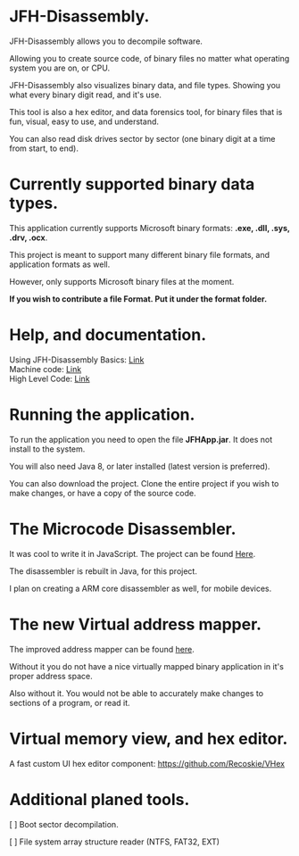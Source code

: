 JFH-Disassembly.
=============================

JFH-Disassembly allows you to decompile software.

Allowing you to create source code, of binary files no matter what operating system you are on, or CPU.

JFH-Disassembly also visualizes binary data, and file types. Showing you what every binary digit read, and it's use.

This tool is also a hex editor, and data forensics tool, for binary files that is fun, visual, easy to use, and understand.

You can also read disk drives sector by sector (one binary digit at a time from start, to end).

# Currently supported binary data types.

This application currently supports Microsoft binary formats: **.exe, .dll, .sys, .drv, .ocx**.

This project is meant to support many different binary file formats, and application formats as well.

However, only supports Microsoft binary files at the moment.

**If you wish to contribute a file Format. Put it under the format folder.**

# Help, and documentation.

Using JFH-Disassembly Basics: <a href="https://recoskie.github.io/JFH-Disassembly/docs/Basics.html">Link</a><br />
Machine code: <a href="https://recoskie.github.io/JFH-Disassembly/docs/Machine.html">Link</a><br />
High Level Code: <a href="https://recoskie.github.io/JFH-Disassembly/docs/Code.html">Link</a>

# Running the application.

To run the application you need to open the file <strong>JFHApp.jar</strong>. It does not install to the system.

You will also need Java 8, or later installed (latest version is preferred).

You can also download the project. Clone the entire project if you wish to make changes, or have a copy of the source code.

# The Microcode Disassembler.

It was cool to write it in JavaScript. The project can be found <a href="https://github.com/Recoskie/X86-64-CPU-Binary-Code-Disassembler-JS">Here</a>.

The disassembler is rebuilt in Java, for this project.

I plan on creating a ARM core disassembler as well, for mobile devices.

# The new Virtual address mapper.

The improved address mapper can be found <a href="https://github.com/Recoskie/RandomAccessFileV">here</a>.

Without it you do not have a nice virtually mapped binary application in it's proper address space.

Also without it. You would not be able to accurately make changes to sections of a program, or read it.

# Virtual memory view, and hex editor.

A fast custom UI hex editor component: https://github.com/Recoskie/VHex

# Additional planed tools.

[ ] Boot sector decompilation.

[ ] File system array structure reader (NTFS, FAT32, EXT)
